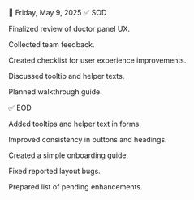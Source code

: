📅 Friday, May 9, 2025
✅ SOD

Finalized review of doctor panel UX.

Collected team feedback.

Created checklist for user experience improvements.

Discussed tooltip and helper texts.

Planned walkthrough guide.

✅ EOD

Added tooltips and helper text in forms.

Improved consistency in buttons and headings.

Created a simple onboarding guide.

Fixed reported layout bugs.

Prepared list of pending enhancements.
